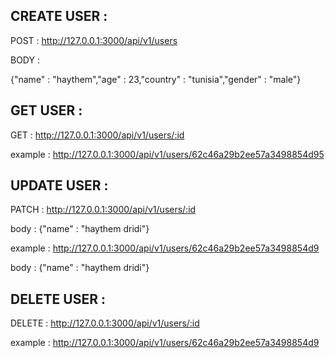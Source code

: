 ## CREATE USER :

POST : http://127.0.0.1:3000/api/v1/users

BODY :

{"name" : "haythem","age" : 23,"country" : "tunisia","gender" : "male"}

## GET USER :

GET : http://127.0.0.1:3000/api/v1/users/:id

example : http://127.0.0.1:3000/api/v1/users/62c46a29b2ee57a3498854d95

## UPDATE USER :

PATCH : http://127.0.0.1:3000/api/v1/users/:id

body : {"name" : "haythem dridi"}

example : http://127.0.0.1:3000/api/v1/users/62c46a29b2ee57a3498854d9

body : {"name" : "haythem dridi"}

## DELETE USER :

DELETE : http://127.0.0.1:3000/api/v1/users/:id

example : http://127.0.0.1:3000/api/v1/users/62c46a29b2ee57a3498854d9
